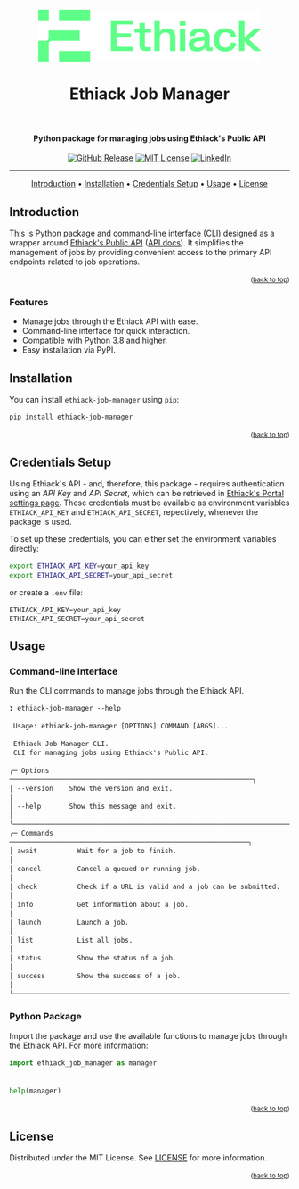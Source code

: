 <!-- MARKDOWN LINKS & IMAGES -->

[version-shield]: https://img.shields.io/github/v/release/ethiack/job-manager?style=for-the-badge
[version-url]: https://github.com/ethiack/job-manager/releases/latest

[license-shield]: https://img.shields.io/github/license/ethiack/job-manager?style=for-the-badge
[license-url]: LICENSE

[linkedin-shield]: https://img.shields.io/badge/-LinkedIn-black.svg?style=for-the-badge&logo=linkedin&colorB=555
[linkedin-url]: https://linkedin.com/company/ethiack


<!-- README -->
<a name="readme-top"></a>
<div align="center">

<h1>
  <br>
    <img src="assets/logo.png" alt="logo" width="400">
    <br><br>
    Ethiack Job Manager
    <br><br>
</h1>

<h4>Python package for managing jobs using Ethiack's Public API</h4>

[![GitHub Release][version-shield]][version-url]
[![MIT License][license-shield]][license-url]
[![LinkedIn][linkedin-shield]][linkedin-url]

<hr />

[Introduction](#introduction) •
[Installation](#installation) •
[Credentials Setup](#credentials-setup) •
[Usage](#usage) •
[License](#license)

</div>

## Introduction

This is Python package and command-line interface (CLI) designed as a wrapper around [Ethiack's Public API](https://api.ethiack.com) ([API docs](https://portal.ethiack.com/docs/api/)). It simplifies the management of jobs by providing convenient access to the primary API endpoints related to job operations.

<p align="right"><small>(<a href="#readme-top">back to top</a>)</small></p>

### Features

- Manage jobs through the Ethiack API with ease.
- Command-line interface for quick interaction.
- Compatible with Python 3.8 and higher.
- Easy installation via PyPI.

## Installation

You can install `ethiack-job-manager` using `pip`:

```bash
pip install ethiack-job-manager
```

<p align="right"><small>(<a href="#readme-top">back to top</a>)</small></p>

## Credentials Setup

Using Ethiack's API - and, therefore, this package - requires authentication using an *API Key* and *API Secret*, which can be retrieved in [Ethiack's Portal settings page](https://portal.ethiack.com/settings/api). These credentials must be available as environment variables `ETHIACK_API_KEY` and `ETHIACK_API_SECRET`, repectively, whenever the package is used.

To set up these credentials, you can either set the environment variables directly:

```bash
export ETHIACK_API_KEY=your_api_key
export ETHIACK_API_SECRET=your_api_secret
```

or create a `.env` file:

```plaintext
ETHIACK_API_KEY=your_api_key
ETHIACK_API_SECRET=your_api_secret
```

## Usage

### Command-line Interface

Run the CLI commands to manage jobs through the Ethiack API.

```
❯ ethiack-job-manager --help

 Usage: ethiack-job-manager [OPTIONS] COMMAND [ARGS]...

 Ethiack Job Manager CLI.
 CLI for managing jobs using Ethiack's Public API.

╭─ Options ─────────────────────────────────────────────────────────────╮
│ --version    Show the version and exit.                               │
│ --help       Show this message and exit.                              │
╰───────────────────────────────────────────────────────────────────────╯
╭─ Commands ────────────────────────────────────────────────────────────╮
│ await          Wait for a job to finish.                              │
│ cancel         Cancel a queued or running job.                        │
│ check          Check if a URL is valid and a job can be submitted.    │
│ info           Get information about a job.                           │
│ launch         Launch a job.                                          │
│ list           List all jobs.                                         │
│ status         Show the status of a job.                              │
│ success        Show the success of a job.                             │
╰───────────────────────────────────────────────────────────────────────╯
```

### Python Package

Import the package and use the available functions to manage jobs through the Ethiack API. For more information:

```python
import ethiack_job_manager as manager


help(manager)

```

<p align="right"><small>(<a href="#readme-top">back to top</a>)</small></p>


## License

Distributed under the MIT License. See [LICENSE](LICENSE) for more information.

<p align="right"><small>(<a href="#readme-top">back to top</a>)</small></p>
